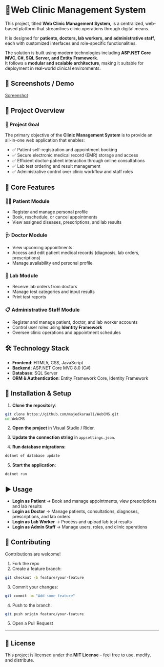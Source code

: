 # 🏥Web Clinic Management System

This project, titled **Web Clinic Management System**, is a centralized, web-based platform that streamlines clinic operations through digital means.  

It is designed for **patients, doctors, lab workers, and administrative staff**, each with customized interfaces and role-specific functionalities.  

The solution is built using modern technologies including **ASP.NET Core MVC, C#, SQL Server, and Entity Framework**.  
It follows a **modular and scalable architecture**, making it suitable for deployment in real-world clinical environments.



## 📸 Screenshots / Demo




[Screenshot](WebCMS/wwwroot/screenshots/emr.PNG)

## 📌 Project Overview  

### 🎯 Project Goal  

The primary objective of the **Clinic Management System** is to provide an all-in-one web application that enables:  

- ✅ Patient self-registration and appointment booking  
- ✅ Secure electronic medical record (EMR) storage and access  
- ✅ Efficient doctor-patient interaction through online consultations  
- ✅ Lab test ordering and result management  
- ✅ Administrative control over clinic workflow and staff roles  

## 🔑 Core Features  

### 👩‍⚕️ Patient Module  
- Register and manage personal profile  
- Book, reschedule, or cancel appointments  
- View assigned diseases, prescriptions, and lab results  

### 🩺 Doctor Module  
- View upcoming appointments  
- Access and edit patient medical records (diagnosis, lab orders, prescriptions)  
- Manage availability and personal profile  

### 🧪 Lab Module  
- Receive lab orders from doctors  
- Manage test categories and input results  
- Print test reports  

### 📋 Administrative Staff Module  
- Register and manage patient, doctor, and lab worker accounts  
- Control user roles using **Identity Framework**  
- Oversee clinic operations and appointment schedules  


## 🛠️ Technology Stack  

- **Frontend**: HTML5, CSS, JavaScript  
- **Backend**: ASP.NET Core MVC 8.0 (C#)  
- **Database**: SQL Server  
- **ORM & Authentication**: Entity Framework Core, Identity Framework  



## 🚀 Installation & Setup

1. **Clone the repository**:
```bash
git clone https://github.com/majedkaraali/WebCMS.git
cd WebCMS
````

2. **Open the project** in Visual Studio / Rider.

3. **Update the connection string** in `appsettings.json`.

4. **Run database migrations**:

```bash
dotnet ef database update
```

5. **Start the application**:

```bash
dotnet run
```


## ▶️ Usage

- **Login as Patient** → Book and manage appointments, view prescriptions and lab results  
- **Login as Doctor** → Manage patients, consultations, diagnoses, prescriptions, and lab orders  
- **Login as Lab Worker** → Process and upload lab test results  
- **Login as Admin Staff** → Manage users, roles, and clinic operations  






## 🤝 Contributing

Contributions are welcome!  

1. Fork the repo  
2. Create a feature branch:
```bash
git checkout -b feature/your-feature
````

3. Commit your changes:

```bash
git commit -m "Add some feature"
```

4. Push to the branch:

```bash
git push origin feature/your-feature
```

5. Open a Pull Request

---

## 📜 License

This project is licensed under the **MIT License** – feel free to use, modify, and distribute.






